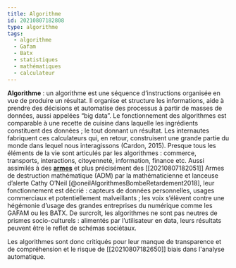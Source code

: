 ```yaml
---
title: Algorithme
id: 20210807182808
type: algorithme
tags:
  - algorithme
  - Gafam
  - Batx
  - statistiques
  - mathématiques
  - calculateur
---
```

          

**Algorithme** : un algorithme est une séquence d’instructions organisée en vue de produire un résultat. Il organise et structure les informations, aide à prendre des décisions et automatise des processus à partir de masses de données, aussi appelées “big data”. Le fonctionnement des algorithmes est comparable à une recette de cuisine dans laquelle les ingrédients constituent des données ; le tout donnant un résultat. Les internautes fabriquent ces calculateurs qui, en retour, construisent une grande partie du monde dans lequel nous interagissons (Cardon, 2015). Presque tous les éléments de la vie sont articulés par les algorithmes : commerce, transports, interactions, citoyenneté, information, finance etc. Aussi assimilés à des **[armes](https://usbeketrica.com/fr/article/comment-les-algorithmes-fragilisent-les-plus-fragiles)** et plus précisément des [[20210807182051]] Armes de destruction mathématique (ADM) par la mathématicienne et lanceuse d’alerte Cathy O’Neil [@oneilAlgorithmesBombeRetardement2018], leur fonctionnement est décrié : capteurs de données personnelles, usages commerciaux et potentiellement malveillants ; les voix s’élèvent contre une hégémonie d’usage des grandes entreprises du numérique comme les GAFAM ou les BATX. De surcroît, les algorithmes ne sont pas neutres de prismes socio-culturels : alimentés par l’utilisateur en data, leurs résultats peuvent être le reflet de schémas sociétaux.

Les algorithmes sont donc critiqués pour leur manque de transparence et de compréhension et le risque de [[20210807182650]] biais dans l'analyse automatique.



 
